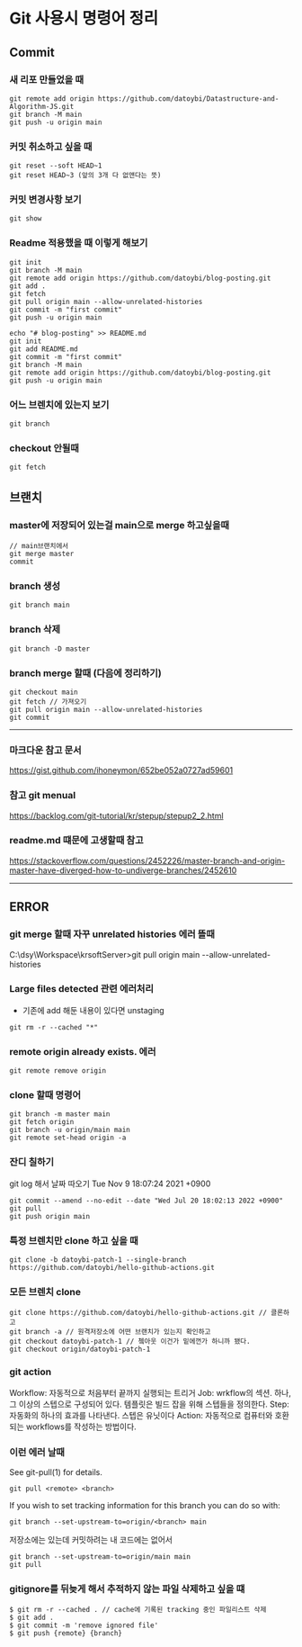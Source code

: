 # Git 사용시 명령어 정리

## Commit

### 새 리포 만들었을 때

```
git remote add origin https://github.com/datoybi/Datastructure-and-Algorithm-JS.git
git branch -M main
git push -u origin main
```

### 커밋 취소하고 싶을 때

```
git reset --soft HEAD~1
git reset HEAD~3 (앞의 3개 다 없앤다는 뜻)
```

### 커밋 변경사항 보기

```
git show
```

### Readme 적용했을 때 이렇게 해보기

```
git init
git branch -M main
git remote add origin https://github.com/datoybi/blog-posting.git
git add .
git fetch
git pull origin main --allow-unrelated-histories
git commit -m "first commit"
git push -u origin main
```

```
echo "# blog-posting" >> README.md
git init
git add README.md
git commit -m "first commit"
git branch -M main
git remote add origin https://github.com/datoybi/blog-posting.git
git push -u origin main
```

### 어느 브렌치에 있는지 보기

```
git branch
```

### checkout 안될때

```
git fetch
```

## 브랜치

### master에 저장되어 있는걸 main으로 merge 하고싶을때

```
// main브랜치에서
git merge master
commit
```

### branch 생성

```
git branch main
```

### branch 삭제

```
git branch -D master
```

### branch merge 할때 (다음에 정리하기)

```
git checkout main
git fetch // 가져오기
git pull origin main --allow-unrelated-histories
git commit
```

---

### 마크다운 참고 문서

https://gist.github.com/ihoneymon/652be052a0727ad59601

### 참고 git menual

https://backlog.com/git-tutorial/kr/stepup/stepup2_2.html

### readme.md 떄문에 고생할때 참고

https://stackoverflow.com/questions/2452226/master-branch-and-origin-master-have-diverged-how-to-undiverge-branches/2452610

---

## ERROR

### git merge 할때 자꾸 unrelated histories 에러 뜰때

C:\dsy\Workspace\krsoftServer>git pull origin main --allow-unrelated-histories

### Large files detected 관련 에러처리

- 기존에 add 해둔 내용이 있다면 unstaging

```
git rm -r --cached "*"
```

### remote origin already exists. 에러

```
git remote remove origin
```

### clone 할때 명령어

```
git branch -m master main
git fetch origin
git branch -u origin/main main
git remote set-head origin -a
```

### 잔디 칠하기

git log 해서 날짜 따오기 Tue Nov 9 18:07:24 2021 +0900

```
git commit --amend --no-edit --date "Wed Jul 20 18:02:13 2022 +0900"
git pull
git push origin main
```

### 특정 브렌치만 clone 하고 싶을 때

```
git clone -b datoybi-patch-1 --single-branch https://github.com/datoybi/hello-github-actions.git
```

### 모든 브렌치 clone

```
git clone https://github.com/datoybi/hello-github-actions.git // 클론하고
git branch -a // 원격저장소에 어떤 브랜치가 있는지 확인하고
git checkout datoybi-patch-1 // 쳌아웃 이건가 밑에껀가 하니까 됐다.
git checkout origin/datoybi-patch-1
```

### git action

Workflow: 자동적으로 처음부터 끝까지 실행되는 트리거
Job: wrkflow의 섹션. 하나, 그 이상의 스텝으로 구성되어 있다. 템플릿은 빌드 잡을 위해 스텝들을 정의한다.
Step: 자동화의 하나의 효과를 나타낸다. 스텝은 유닛이다
Action: 자동적으로 컴퓨터와 호환되는 workflows를 작성하는 방법이다.

### 이런 에러 날때

See git-pull(1) for details.

    git pull <remote> <branch>

If you wish to set tracking information for this branch you can do so with:

    git branch --set-upstream-to=origin/<branch> main

저장소에는 있는데 커밋하려는 내 코드에는 없어서

```
git branch --set-upstream-to=origin/main main
git pull
```

### gitignore를 뒤늦게 해서 추적하지 않는 파일 삭제하고 싶을 떄

```
$ git rm -r --cached . // cache에 기록된 tracking 중인 파일리스트 삭제
$ git add .
$ git commit -m 'remove ignored file'
$ git push {remote} {branch}
```

